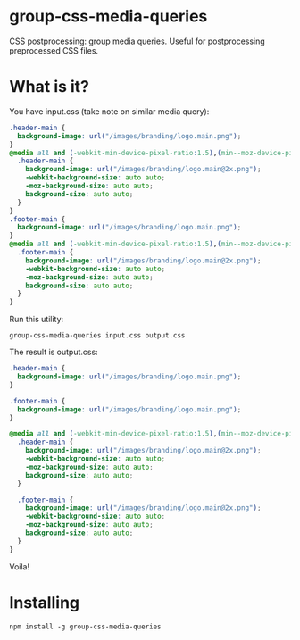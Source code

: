 group-css-media-queries
=======================

CSS postprocessing: group media queries. Useful for postprocessing preprocessed CSS files.

# What is it?

You have input.css (take note on similar media query):
```css
.header-main {
  background-image: url("/images/branding/logo.main.png");
}
@media all and (-webkit-min-device-pixel-ratio:1.5),(min--moz-device-pixel-ratio:1.5),(-o-min-device-pixel-ratio:1.5/1),(min-device-pixel-ratio:1.5),(min-resolution:138dpi),(min-resolution:1.5dppx) {
  .header-main {
    background-image: url("/images/branding/logo.main@2x.png");
    -webkit-background-size: auto auto;
    -moz-background-size: auto auto;
    background-size: auto auto;
  }
}
.footer-main {
  background-image: url("/images/branding/logo.main.png");
}
@media all and (-webkit-min-device-pixel-ratio:1.5),(min--moz-device-pixel-ratio:1.5),(-o-min-device-pixel-ratio:1.5/1),(min-device-pixel-ratio:1.5),(min-resolution:138dpi),(min-resolution:1.5dppx) {
  .footer-main {
    background-image: url("/images/branding/logo.main@2x.png");
    -webkit-background-size: auto auto;
    -moz-background-size: auto auto;
    background-size: auto auto;
  }
}
```

Run this utility:
```
group-css-media-queries input.css output.css
```

The result is output.css:
```css
.header-main {
  background-image: url("/images/branding/logo.main.png");
}

.footer-main {
  background-image: url("/images/branding/logo.main.png");
}

@media all and (-webkit-min-device-pixel-ratio:1.5),(min--moz-device-pixel-ratio:1.5),(-o-min-device-pixel-ratio:1.5/1),(min-device-pixel-ratio:1.5),(min-resolution:138dpi),(min-resolution:1.5dppx) {
  .header-main {
    background-image: url("/images/branding/logo.main@2x.png");
    -webkit-background-size: auto auto;
    -moz-background-size: auto auto;
    background-size: auto auto;
  }

  .footer-main {
    background-image: url("/images/branding/logo.main@2x.png");
    -webkit-background-size: auto auto;
    -moz-background-size: auto auto;
    background-size: auto auto;
  }
}
```

Voila!

# Installing

```
npm install -g group-css-media-queries
```
